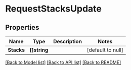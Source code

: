 # RequestStacksUpdate

## Properties
Name | Type | Description | Notes
------------ | ------------- | ------------- | -------------
**Stacks** | **[]string** |  | [default to null]

[[Back to Model list]](../README.md#documentation-for-models) [[Back to API list]](../README.md#documentation-for-api-endpoints) [[Back to README]](../README.md)


